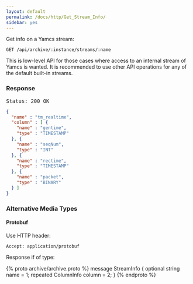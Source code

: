```yaml
---
layout: default
permalink: /docs/http/Get_Stream_Info/
sidebar: yes
---
```


Get info on a Yamcs stream:

    GET /api/archive/:instance/streams/:name
    
<div class="hint">
    This is low-level API for those cases where access to an internal stream of Yamcs is wanted. It is recommended to use other API operations for any of the default built-in streams.
</div>

### Response

<pre class="header">
Status: 200 OK
</pre>
```json
{
  "name" : "tm_realtime",
  "column" : [ {
    "name" : "gentime",
    "type" : "TIMESTAMP"
  }, {
    "name" : "seqNum",
    "type" : "INT"
  }, {
    "name" : "rectime",
    "type" : "TIMESTAMP"
  }, {
    "name" : "packet",
    "type" : "BINARY"
  } ]
}
```

### Alternative Media Types

#### Protobuf

Use HTTP header:

    Accept: application/protobuf

Response if of type:

{% proto archive/archive.proto %}
message StreamInfo {
  optional string name = 1;
  repeated ColumnInfo column = 2;
}
{% endproto %}
